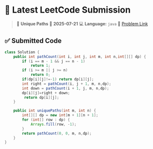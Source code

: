 # 🧠 Latest LeetCode Submission

> 📌 **Unique Paths**
> 📅 **2025-07-21**
> 💻 **Language:** `java`
> 🔗 [Problem Link](https://leetcode.com/problems/unique-paths/)

## ✅ Submitted Code

```java
class Solution {
    public int pathCount(int i, int j, int m, int n,int[][] dp) {
        if (i == m - 1 && j == n - 1)
            return 1;
        if (i >= m || j >= n)
            return 0;
        if(dp[i][j]!=-1) return dp[i][j];
        int right = pathCount(i, j + 1, m, n,dp);
        int down = pathCount(i + 1, j, m, n,dp);
        dp[i][j]=right + down;
         return dp[i][j];
    }

    public int uniquePaths(int m, int n) {
        int[][] dp = new int[m + 1][n + 1];
        for (int[] row : dp) {
            Arrays.fill(row, -1);
        }
        return pathCount(0, 0, m, n,dp);
    }
}

```

<!-- Updated: 2025-07-21 19:35:06.906994 -->
